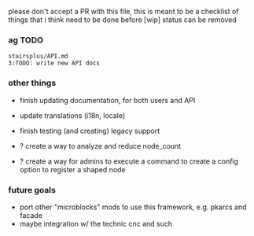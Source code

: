please don't accept a PR with this file, this is meant to be a checklist of things that i think need to be done before
\[wip] status can be removed

### ag TODO

```
stairsplus/API.md
3:TODO: write new API docs
```

### other things

* finish updating documentation, for both users and API
* update translations (i18n, locale)
* finish testing (and creating) legacy support

* ? create a way to analyze and reduce node_count
* ? create a way for admins to execute a command to create a config option to register a shaped node

### future goals

* port other "microblocks" mods to use this framework, e.g. pkarcs and facade
* maybe integration w/ the technic cnc and such
